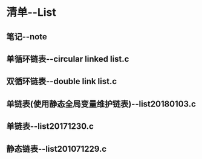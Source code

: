 
清单--List
====
笔记--note
---
单循环链表--circular linked list.c
---
双循环链表--double link list.c
---
单链表(使用静态全局变量维护链表)--list20180103.c
---
单链表--list20171230.c
---
静态链表--list201071229.c
---





